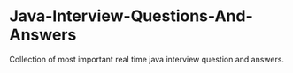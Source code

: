 # Java-Interview-Questions-And-Answers
Collection of most important real time java interview question and answers.
